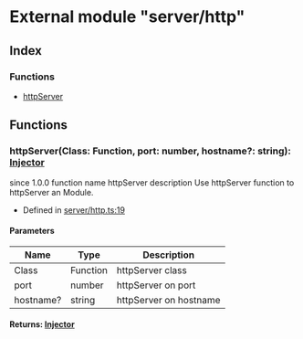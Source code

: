 # External module "server/http"


## Index

### Functions
* [httpServer](_server_http_.md#httpserver)

## Functions

### httpServer(Class: Function, port: number, hostname?: string): [Injector](../classes/_injector_injector_.injector.md)
 since 1.0.0 function  name httpServer description 
Use httpServer function to httpServer an Module.
  
* Defined in [server/http.ts:19](https://github.com/igorzg/typeix/blob/master/src/server/http.ts#L19)


#### Parameters

| Name | Type | Description |
| ---- | ---- | ---- |
| Class | Function| httpServer class |
| port | number| httpServer on port |
| hostname? | string| httpServer on hostname |

#### Returns: [Injector](../classes/_injector_injector_.injector.md)



